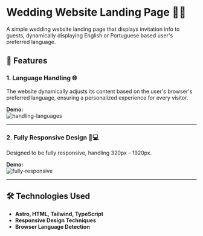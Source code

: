# Wedding Website Landing Page 🎉💍

A simple wedding website landing page that displays invitation info to guests, dynamically displaying English or Portuguese based user's preferred language.

## 🌟 Features

### 1. **Language Handling** 🌐  
The website dynamically adjusts its content based on the user's browser's preferred language, ensuring a personalized experience for every visitor.  
   
**Demo:**  
![handling-languages](https://github.com/user-attachments/assets/4eaa50f4-1edc-4182-ac19-498228f36e72)

---

### 2. **Fully Responsive Design** 📱💻  
Designed to be fully responsive, handling 320px - 1920px.

**Demo:**  
![fully-responsive](https://github.com/user-attachments/assets/378c33d9-f7fc-4412-b95e-f245c45ac353)

---

## 🛠️ Technologies Used    
- **Astro, HTML, Tailwind, TypeScript**  
- **Responsive Design Techniques**  
- **Browser Language Detection**
